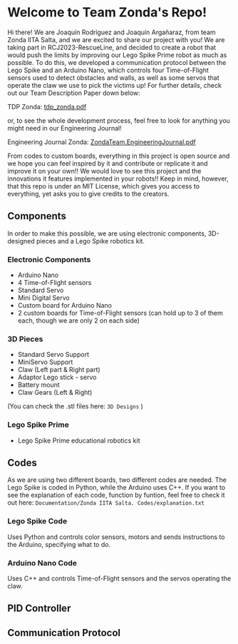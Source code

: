 # Welcome to Team Zonda's Repo!
Hi there! We are Joaquín Rodríguez and Joaquín Argañaraz, from team Zonda IITA Salta, and we are excited to share our project with you! We are taking part in RCJ2023-RescueLine, and decided to create a robot that would push the limits by improving our Lego Spike Prime robot as much as possible. To do this, we developed a communication protocol between the Lego Spike and an Arduino Nano, which controls four Time-of-Flight sensors used to detect obstacles and walls, as well as some servos that operate the claw we use to pick the victims up! For further details, check out our Team Description Paper down below:

TDP Zonda: [tdp_zonda.pdf](https://github.com/JoaquinRodriguez2006/RCJ2023-RescueLine-Zonda/files/11843032/tdp_zonda.pdf)

or, to see the whole development process, feel free to look for anything you might need in our Engineering Journal!

Engineering Journal Zonda: [ZondaTeam.EngineeringJournal.pdf](https://github.com/JoaquinRodriguez2006/RCJ2023-RescueLine-Zonda/files/11843184/ZondaTeam.EngineeringJournal.pdf)

From codes to custom boards, everything in this project is open source and we hope you can feel inspired by it and contribute or replicate it and improve it on your own!! We would love to see this project and the innovations it features implemented in your robots!! Keep in mind, however, that this repo is under an MIT License, which gives you access to everything, yet asks you to give credits to the creators.

## Components
In order to make this possible, we are using electronic components, 3D-designed pieces and a Lego Spike robotics kit.

### Electronic Components
- Arduino Nano
- 4 Time-of-Flight sensors
- Standard Servo
- Mini Digital Servo
- Custom board for Arduino Nano
- 2 custom boards for Time-of-Flight sensors (can hold up to 3 of them each, though we are only 2 on each side)

### 3D Pieces
- Standard Servo Support
- MiniServo Support
- Claw (Left part & Right part)
- Adaptor Lego stick - servo
- Battery mount
- Claw Gears (Left & Right)

(You can check the .stl files here: ```3D Designs``` )

### Lego Spike Prime
- Lego Spike Prime educational robotics kit

## Codes
As we are using two different boards, two different codes are needed. The Lego Spike is coded in Python, while the Arduino uses C++. If you want to see the explanation of each code, function by funtion, feel free to check it out here: ```Documentation/Zonda IITA Salta. Codes/explanation.txt```
### Lego Spike Code
Uses Python and controls color sensors, motors and sends instructions to the Arduino, specifying what to do.
### Arduino Nano Code
Uses C++ and controls Time-of-Flight sensors and the servos operating the claw.

## PID Controller

## Communication Protocol
